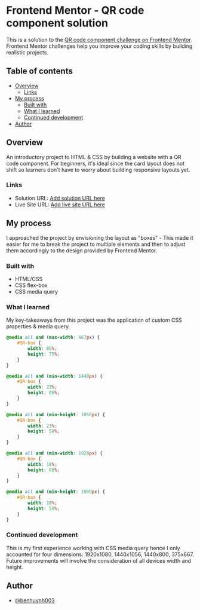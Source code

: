 # Frontend Mentor - QR code component solution

This is a solution to the [QR code component challenge on Frontend Mentor](https://www.frontendmentor.io/challenges/qr-code-component-iux_sIO_H). Frontend Mentor challenges help you improve your coding skills by building realistic projects. 

## Table of contents

- [Overview](#overview)
  - [Links](#links)
- [My process](#my-process)
  - [Built with](#built-with)
  - [What I learned](#what-i-learned)
  - [Continued development](#continued-development)
- [Author](#author)

## Overview

An introductory project to HTML & CSS by building a website with a QR code component. For beginners, it's ideal since the card layout does not shift so learners don't have to worry about building responsive layouts yet.

### Links

- Solution URL: [Add solution URL here](https://www.frontendmentor.io/solutions/qr-code-component-HcH3MxYNHE)
- Live Site URL: [Add live site URL here](https://benhuynh003.github.io/QR-code-component/)

## My process

I approached the project by envisioning the layout as "boxes" - This made it easier for me to break the project to multiple elements and then to adjust them accordingly to the design provided by Frontend Mentor.

### Built with

- HTML/CSS
- CSS flex-box
- CSS media query

### What I learned

My key-takeaways from this project was the application of custom CSS properties & media query. 

```css
@media all and (max-width: 667px) {
    #QR-box {
        width: 85%;
        height: 75%;
    }
}

@media all and (min-width: 1440px) {
    #QR-box {
        width: 23%;
        height: 66%;
    }
}

@media all and (min-height: 1056px) {
    #QR-box {
        width: 23%;
        height: 50%;
    }
}

@media all and (min-width: 1920px) {
    #QR-box {
        width: 18%;
        height: 60%;
    }
}

@media all and (min-height: 1080px) {
    #QR-box {
        width: 18%;
        height: 50%;
    }
}
```
### Continued development

This is my first experience working with CSS media query hence I only accounted for four dimensions: 1920x1080, 1440x1056, 1440x800, 375x667. Future improvements will involve the consideration of all devices width and height.

## Author

- [@benhuynh003](https://www.frontendmentor.io/profile/benhuynh003)


